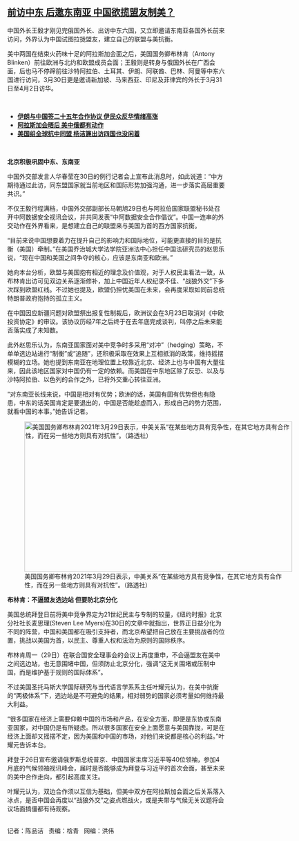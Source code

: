 <!--1617137067000-->
[前访中东 后邀东南亚 中国欲揽盟友制美？](https://www.rfa.org/mandarin/yataibaodao/junshiwaijiao/jt-03302021132238.html)
------

<p></p><p>中国外长王毅才刚见完俄国外长、出访中东六国，又立即邀请东南亚各国外长前来访问，外界认为中国试图拉拢盟友，建立自己的联盟与美抗衡。</p><p>美中两国在结束火药味十足的阿拉斯加会面之后，美国国务卿布林肯（<span>Antony Blinken</span>）前往欧洲与北约和欧盟成员会面；王毅则是转身与俄国外长在广西会面，后也马不停蹄前往沙特阿拉伯、土耳其、伊朗、阿联酋、巴林、阿曼等中东六国进行访问，3月30日更是邀请新加坡、马来西亚、印尼及菲律宾的外长于3月31日至4月2日访华。</p><p><br/></p><ul><li><a href="https://www.rfa.org/mandarin/Xinwen/4-03272021120405.html"><strong>伊朗与中国签二十五年合作协议 伊民众反华情绪高涨</strong></a></li><li><strong><a href="https://www.rfa.org/mandarin/Xinwen/7-03212021135803.html">阿拉斯加会晤后 美中俄都有动作</a></strong></li><li><strong><a href="https://www.rfa.org/mandarin/yataibaodao/junshiwaijiao/rc-02182021133158.html">美国组全球抗中同盟 杨洁篪出访四国也没闲着</a></strong></li></ul><p><br/></p><p><strong>北京积极巩固中东、东南亚</strong></p><p><span><span>中国外交部发言人华春莹在</span><span>30日的例行记者会上宣布此消息时，如此说道：“中方期待通过此访，同东盟国家就当前地区和国际形势加强沟通，进一步落实高层重要共识。”</span></span></p><p><span><span>不仅王毅行程满档，中国外交部副部长马朝旭</span><span>29日也与阿拉伯国家联盟秘书处召开中阿数据安全视讯会议，并共同发表“中阿数据安全合作倡议”。中国一连串的外交动作在外界看来，是想建立自己的联盟来与美国为首的西方国家抗衡。</span></span></p><p><span>“目前来说中国想要着力在提升自己的影响力和国际地位，可能更直接的目的是抗衡（美国）牵制。”在美国乔治城大学法学院亚洲法中心担任中国法研究员的赵思乐说，“现在中国和美国之间争夺的核心，应该是东南亚和欧洲。”</span></p><p><span>她向本台分析，欧盟与美国抱有相近的理念及价值观，对于人权民主看法一致，从布林肯出访可见双边关系逐渐修补，加上中国近年人权纪录不佳、“战狼外交”下多次踩到欧盟红线。不过她也提及，欧盟仍担忧美国在未来，会再度采取如同前总统特朗普政府抱持的孤立主义。</span></p><p><span><span>在中国因应新疆问题对欧盟祭出报复性制裁后，欧洲议会在</span><span>3月23日取消对《中欧投资协定》的审议。该协议历经7年之后终于在去年底完成谈判，叫停之后未来能否落实成了未知数。</span></span></p><p><span><span>此外赵思乐认为，东南亚国家面对美中竞争时多采用“对冲”（</span><span>hedging）策略，不单单选边站进行“制衡”或“追随”，还积极采取在效果上互相抵消的政策，维持摇摆模糊的立场。她也提到东南亚在地理位置上较靠近北京、经济上也与中国有大量往来，因此该地区国家对中国仍有一定的依赖。而美国在中东地区除了反恐、以及与沙特阿拉伯、以色列的合作之外，已将外交重心转往亚洲。</span></span></p><p><span>“对东南亚长线来说，中国是相对有优势；欧洲的话，美国<span>有</span>固有优势但也有隐患，中东的话美国肯定是要退出的，中国是否能趁虚而入，形成自己的势力范围，就看中国的本事。”她告诉记者。</span></p><p><span><figure class="image-richtext image-inline captioned" style="width:620px;"><img alt="美国国务卿布林肯2021年3月29日表示，中美关系“在某些地方具有竞争性，在其它地方具有合作性，而在另一些地方则具有对抗性”。（路透社）" height="348" src="https://www.rfa.org/mandarin/yataibaodao/junshiwaijiao/jt-03302021132238.html/jt0330.jpg/@@images/c3fe862a-7c76-4c47-924c-0f00c046ddac.jpeg" title="jt0330.jpg" width="620"/><figcaption class="image-caption">美国国务卿布林肯2021年3月29日表示，中美关系“在某些地方具有竞争性，在其它地方具有合作性，而在另一些地方则具有对抗性”。（路透社）</figcaption><small></small></figure></span></p><p><strong>布林肯：不逼盟友选边站 但要防北京分化</strong></p><p><span><span>美国总统拜登日前将美中竞争界定为</span><span>21世纪民主与专制的较量，《纽约时报》北京分社社长麦思理(Steven Lee Myers)在30日的文章中就指出，世界正日益分化为不同的阵营，中国和美国都在吸引支持者，而北京希望把自己放在主要挑战者的位置，挑战以美国为首，以民主、尊重人权和法治为原则的国际秩序。</span></span></p><p><span><span>布林肯周一（</span><span>29日）在联合国安全理事会的会议上再度重申，不会逼盟友在美中之间选边站，也无意围堵中国，但须防止北京分化，强调“这无关围堵或压制中国，而是维护基于规则的国际体系”。</span></span></p><p><span>不过美国圣托马斯大学国际研究与当代语言学系系主任叶耀元认为，在美中抗衡的“两极体系”下，选边站是不可避免的结果，相对弱势的国家必须考量如何维持最大利益。</span></p><p><span>“很多国家在经济上需要仰赖中国的市场和产品，在安全方面，即便是东协或东南亚国家，对中国仍是有所疑虑。所以很多国家在安全上面愿意与美国靠拢，可是在经济上面却又摇摆不定，因为美国和中国的市场，对他们来说都是核心的利益。”叶耀元告诉本台。</span></p><p><span><span>拜登于</span><span>26日宣布邀请俄罗斯总统普京、中国国家主席习近平等40位领袖，参加4月底的气候领袖视讯峰会，届时是否能够成为拜登与习近平的首次会面，甚至未来的美中合作走向，都引起高度关注。</span></span></p><p><span>叶耀元认为，双边合作须以互信为基础，但美中双方在阿拉斯加会面之后关系落入冰点，是否中国会再度以“战狼外交”之姿点燃战火，或是夹带与气候无关议题将会议场面搞僵都有待观察。</span></p><p><br/>记者：陈品洁   责编：梒青   网编：洪伟</p>
